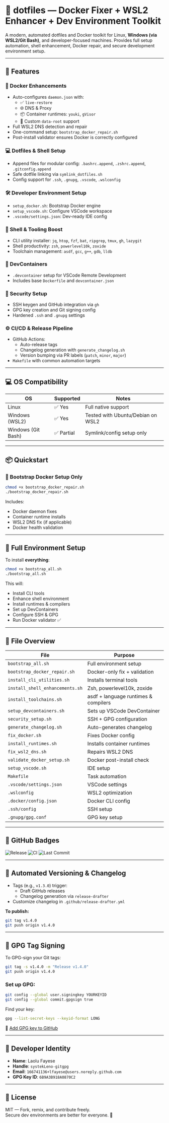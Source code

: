 # 🐳 dotfiles — Docker Fixer + WSL2 Enhancer + Dev Environment Toolkit

A modern, automated dotfiles and Docker toolkit for Linux, **Windows (via WSL2/Git Bash)**, and developer-focused machines. Provides full setup automation, shell enhancement, Docker repair, and secure development environment setup.

---

## 🚀 Features

### 🐳 Docker Enhancements
- Auto-configures `daemon.json` with:
  - ✅ `live-restore`
  - 🌐 DNS & Proxy
  - 📦 Container runtimes: `youki`, `gVisor`
  - 📁 Custom `data-root` support
- Full WSL2 DNS detection and repair
- One-command setup: `bootstrap_docker_repair.sh`
- Post-install validator ensures Docker is correctly configured

### 💻 Dotfiles & Shell Setup
- Append files for modular config: `.bashrc.append`, `.zshrc.append`, `.gitconfig.append`
- Safe dotfile linking via `symlink_dotfiles.sh`
- Config support for `.ssh`, `.gnupg`, `.vscode`, `.wslconfig`

### 🛠️ Developer Environment Setup
- `setup_docker.sh`: Bootstrap Docker engine
- `setup_vscode.sh`: Configure VSCode workspace
- `.vscode/settings.json`: Dev-ready IDE config

### 🧠 Shell & Tooling Boost
- CLI utility installer: `jq`, `htop`, `fzf`, `bat`, `ripgrep`, `tmux`, `gh`, `lazygit`
- Shell productivity: `zsh`, `powerlevel10k`, `zoxide`
- Toolchain management: `asdf`, `gcc`, `g++`, `gdb`, `lldb`

### 🐳 DevContainers
- `.devcontainer` setup for VSCode Remote Development
- Includes base `Dockerfile` and `devcontainer.json`

### 🔐 Security Setup
- SSH keygen and GitHub integration via `gh`
- GPG key creation and Git signing config
- Hardened `.ssh` and `.gnupg` settings

### ⚙️ CI/CD & Release Pipeline
- GitHub Actions:
  - Auto-release tags
  - Changelog generation with `generate_changelog.sh`
  - Version bumping via PR labels (`patch`, `minor`, `major`)
- `Makefile` with common automation targets

---

## 💻 OS Compatibility

| OS                  | Supported | Notes                               |
|---------------------|-----------|-------------------------------------|
| Linux               | ✅ Yes     | Full native support                 |
| Windows (WSL2)      | ✅ Yes     | Tested with Ubuntu/Debian on WSL2  |
| Windows (Git Bash)  | ✅ Partial | Symlink/config setup only          |

---

## 📦 Quickstart

### 🔧 Bootstrap Docker Setup Only

```bash
chmod +x bootstrap_docker_repair.sh
./bootstrap_docker_repair.sh
```

Includes:
- Docker daemon fixes
- Container runtime installs
- WSL2 DNS fix (if applicable)
- Docker health validation

---

## 🔂 Full Environment Setup

To install **everything**:

```bash
chmod +x bootstrap_all.sh
./bootstrap_all.sh
```

This will:
- Install CLI tools
- Enhance shell environment
- Install runtimes & compilers
- Set up DevContainers
- Configure SSH & GPG
- Run Docker validator ✅

---

## 🧰 File Overview

| File                        | Purpose |
|----------------------------|---------|
| `bootstrap_all.sh`         | Full environment setup |
| `bootstrap_docker_repair.sh` | Docker-only fix + validation |
| `install_cli_utilities.sh` | Installs terminal tools |
| `install_shell_enhancements.sh` | Zsh, powerlevel10k, zoxide |
| `install_toolchains.sh`    | asdf + language runtimes & compilers |
| `setup_devcontainers.sh`   | Sets up VSCode DevContainer |
| `security_setup.sh`        | SSH + GPG configuration |
| `generate_changelog.sh`    | Auto-generates changelog |
| `fix_docker.sh`            | Fixes Docker config |
| `install_runtimes.sh`      | Installs container runtimes |
| `fix_wsl2_dns.sh`          | Repairs WSL2 DNS |
| `validate_docker_setup.sh` | Docker post-install check |
| `setup_vscode.sh`          | IDE setup |
| `Makefile`                 | Task automation |
| `.vscode/settings.json`    | VSCode settings |
| `.wslconfig`               | WSL2 optimization |
| `.docker/config.json`      | Docker CLI config |
| `.ssh/config`              | SSH setup |
| `.gnupg/gpg.conf`          | GPG key setup |

---

## 📛 GitHub Badges

![Release](https://img.shields.io/github/v/release/lfayese/dotfiles)
![CI](https://github.com/lfayese/dotfiles/actions/workflows/release.yml/badge.svg)
![Last Commit](https://img.shields.io/github/last-commit/lfayese/dotfiles)

---

## 📜 Automated Versioning & Changelog

- Tags (e.g., `v1.3.0`) trigger:
  - Draft GitHub releases
  - Changelog generation via `release-drafter`
- Customize changelog in `.github/release-drafter.yml`

**To publish:**

```bash
git tag v1.4.0
git push origin v1.4.0
```

---

## 🔐 GPG Tag Signing

To GPG-sign your Git tags:

```bash
git tag -s v1.4.0 -m "Release v1.4.0"
git push origin v1.4.0
```

### Set up GPG:
```bash
git config --global user.signingkey YOURKEYID
git config --global commit.gpgsign true
```

Find your key:
```bash
gpg --list-secret-keys --keyid-format LONG
```

🔗 [Add GPG key to GitHub](https://docs.github.com/en/authentication/managing-commit-signature-verification)

---

## 👤 Developer Identity

- **Name**: Laolu Fayese  
- **Handle**: `systekLeno-gitgpg`  
- **Email**: `166741136+lfayese@users.noreply.github.com`  
- **GPG Key ID**: `6B9A3B918A0870C2`

---

## 📝 License

MIT — Fork, remix, and contribute freely.  
Secure dev environments are better for everyone. 🎯
